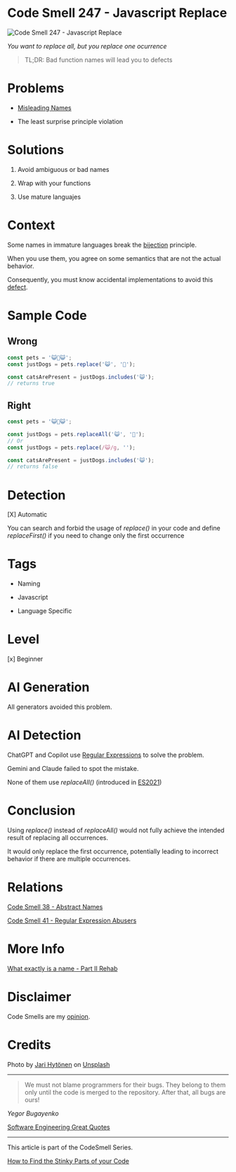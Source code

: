 # Code Smell 247 - Javascript Replace
            
![Code Smell 247 - Javascript Replace](Code%20Smell%20247%20-%20Javascript%20Replace.jpg)

*You want to replace all, but you replace one ocurrence*

> TL;DR: Bad function names will lead you to defects

# Problems

- [Misleading Names](https://github.com/mcsee/Software-Design-Articles/tree/main/Articles/Theory/What%20exactly%20is%20a%20name%20-%20Part%20II%20Rehab/readme.md)

- The least surprise principle violation

# Solutions

1. Avoid ambiguous or bad names

2. Wrap with your functions

3. Use mature languajes

# Context

Some names in immature languages break the [bijection](https://github.com/mcsee/Software-Design-Articles/tree/main/Articles/Theory/The%20One%20and%20Only%20Software%20Design%20Principle/readme.md) principle.

When you use them, you agree on some semantics that are not the actual behavior.

Consequently, you must know accidental implementations to avoid this [defect](https://github.com/mcsee/Software-Design-Articles/tree/main/Articles/Quality/Stop%20Calling%20them%20'Bugs'/readme.md).

# Sample Code

## Wrong

<!-- [Gist Url](https://gist.github.com/mcsee/6283f6599373f54c37ad914fbbf89849) -->

```javascript
const pets = '😺🐶😺';
const justDogs = pets.replace('😺', '🐩');

const catsArePresent = justDogs.includes('😺');
// returns true
```

## Right

<!-- [Gist Url](https://gist.github.com/mcsee/d1d819ebfaf99b4143e2545fab928adf) -->

```javascript
const pets = '😺🐶😺';

const justDogs = pets.replaceAll('😺', '🐩');
// Or
const justDogs = pets.replace(/😺/g, '');

const catsArePresent = justDogs.includes('😺');
// returns false
```

# Detection

[X] Automatic

You can search and forbid the usage of *replace()* in your code and define *replaceFirst()* if you need to change only the first occurrence

# Tags

- Naming

- Javascript

- Language Specific

# Level

[x] Beginner

# AI Generation

All generators avoided this problem.

# AI Detection

ChatGPT and Copilot use [Regular Expressions](https://github.com/mcsee/Software-Design-Articles/tree/main/Articles/Code%20Smells/Code%20Smell%2041%20-%20Regular%20Expression%20Abusers/readme.md) to solve the problem.

Gemini and Claude failed to spot the mistake.

None of them use *replaceAll()* (introduced in [ES2021](https://www.w3schools.com/js/js_2021.asp))

# Conclusion

Using *replace()* instead of *replaceAll()* would not fully achieve the intended result of replacing all occurrences. 

It would only replace the first occurrence, potentially leading to incorrect behavior if there are multiple occurrences.

# Relations

[Code Smell 38 - Abstract Names](https://github.com/mcsee/Software-Design-Articles/tree/main/Articles/Code%20Smells/Code%20Smell%2038%20-%20Abstract%20Names/readme.md)

[Code Smell 41 - Regular Expression Abusers](https://github.com/mcsee/Software-Design-Articles/tree/main/Articles/Code%20Smells/Code%20Smell%2041%20-%20Regular%20Expression%20Abusers/readme.md)

# More Info

[What exactly is a name - Part II Rehab](https://github.com/mcsee/Software-Design-Articles/tree/main/Articles/Theory/What%20exactly%20is%20a%20name%20-%20Part%20II%20Rehab/readme.md)

# Disclaimer

Code Smells are my [opinion](https://github.com/mcsee/Software-Design-Articles/tree/main/Articles/Blogging/I%20Wrote%20More%20than%2090%20Articles%20on%202021%20Here%20is%20What%20I%20Learned/readme.md).

# Credits

Photo by [Jari Hytönen](https://unsplash.com/@jarispics) on [Unsplash](https://unsplash.com/photos/four-assorted-color-tabby-kittens-on-brown-basket-YCPkW_r_6uA)
    
* * *

> We must not blame programmers for their bugs. They belong to them only until the code is merged to the repository. After that, all bugs are ours!

_Yegor Bugayenko_
 
[Software Engineering Great Quotes](https://github.com/mcsee/Software-Design-Articles/tree/main/Articles/Quotes/Software%20Engineering%20Great%20Quotes/readme.md)

* * *

This article is part of the CodeSmell Series.

[How to Find the Stinky Parts of your Code](https://github.com/mcsee/Software-Design-Articles/tree/main/Articles/Code%20Smells/How%20to%20Find%20the%20Stinky%20parts%20of%20your%20Code/readme.md)